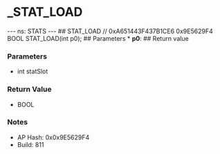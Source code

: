 # _STAT_LOAD

--- ns: STATS --- ## STAT_LOAD  // 0xA651443F437B1CE6 0x9E5629F4 BOOL STAT_LOAD(int p0);   ## Parameters * **p0**:  ## Return value

### Parameters
* int statSlot

### Return Value
* BOOL

### Notes
* AP Hash: 0x0x9E5629F4
* Build: 811

